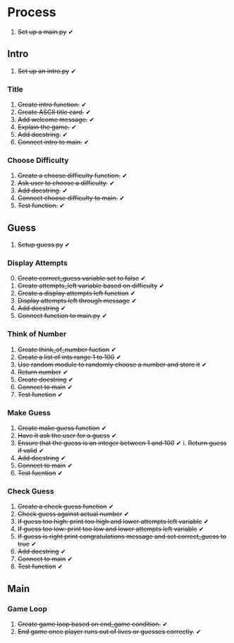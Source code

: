 # Process
1. ~~Set up a main.py~~ ✔

## Intro
1. ~~Set up an intro.py~~ ✔
### Title
1. ~~Create intro function.~~ ✔
2. ~~Create ASCII title card.~~ ✔
3. ~~Add welcome message.~~ ✔
4. ~~Explain the game.~~ ✔
5. ~~Add docstring.~~ ✔
6. ~~Connect intro to main.~~ ✔
### Choose Difficulty
1. ~~Create a choose difficulty function.~~ ✔
2. ~~Ask user to choose a difficulty.~~ ✔
3. ~~Add docstring.~~ ✔
4. ~~Connect choose difficulty to main.~~ ✔
5. ~~Test function.~~ ✔

## Guess
1. ~~Setup guess.py~~ ✔
### Display Attempts
0. ~~Create correct_guess variable set to false~~ ✔
0. ~~Create attempts_left variable based on difficulty~~ ✔
1. ~~Create a display attempts left function~~ ✔
2. ~~Display attempts left through message~~ ✔
3. ~~Add docstring~~ ✔
4. ~~Connect function to main.py~~ ✔
### Think of Number
1. ~~Create think_of_number fuction~~ ✔
2. ~~Create a list of ints range 1 to 100~~ ✔
3. ~~Use random module to randomly choose a number and store it~~ ✔
4. ~~Return number~~ ✔
5. ~~Create docstring~~ ✔
6. ~~Connect to main~~ ✔
7. ~~Test function~~ ✔
### Make Guess
1. ~~Create make guess function~~ ✔
2. ~~Have it ask the user for a guess~~ ✔
3. ~~Ensure that the guess is an integer between 1 and 100~~ ✔
    i. ~~Return guess if valid~~ ✔
4. ~~Add docstring~~ ✔
5. ~~Connect to main~~ ✔
6. ~~Test fucntion~~ ✔
### Check Guess
1. ~~Create a check guess function~~ ✔
2. ~~Check guess against actual number~~ ✔
3. ~~If guess too high: print too high and lower attempts left variable~~ ✔
4. ~~If guess too low: print too low and lower attempts left variable~~ ✔
5. ~~If guess is right print congratulations message and set correct_guess to true~~ ✔
6. ~~Add docstring~~ ✔
7. ~~Connect to main~~ ✔
8. ~~Test function~~ ✔

## Main
### Game Loop
1. ~~Create game loop based on end_game condition.~~ ✔
2. ~~End game once player runs out of lives or guesses correctly.~~ ✔

